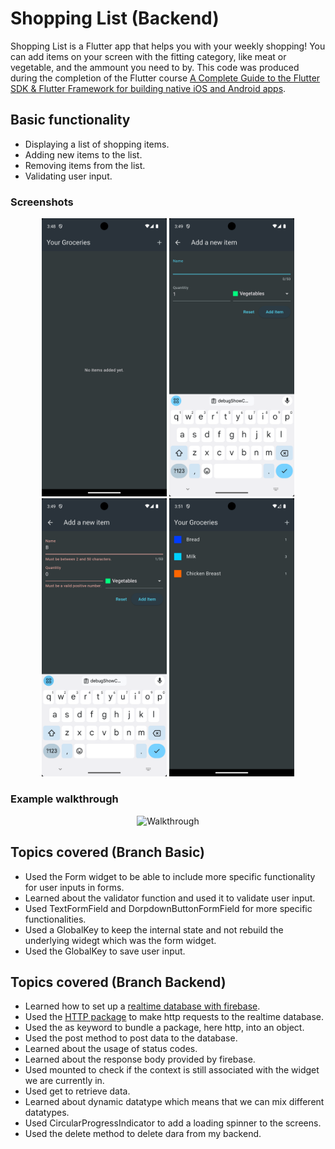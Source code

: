 # Shopping List (Backend)

Shopping List is a Flutter app that helps you with your weekly shopping! You can add items on your screen with the fitting category, like meat or vegetable, and the ammount you need to by. This code was produced during the completion of the Flutter course [A Complete Guide to the Flutter SDK & Flutter Framework for building native iOS and Android apps](https://www.udemy.com/course/learn-flutter-dart-to-build-ios-android-apps/learn/lecture/37130436#overview).

## Basic functionality
- Displaying a list of shopping items.
- Adding new items to the list.
- Removing items from the list.
- Validating user input.

### Screenshots 
<div align="center">
  <img src="empty_list.png" alt="Start screen without items" width="200"/>
  <img src="adding_item.png" alt="Form to input new items" width="200"/>
  <img src="invalid_input.png" alt="Throwing errors when the input isn't valid" width="200"/>
  <img src="filled_list.png" alt="Example shopping list with dummy items" width="200"/>
</div>

### Example walkthrough
<div align="center">
  <img src="walkthrough.gif" alt="Walkthrough" width="200"/>
</div>

## Topics covered (Branch Basic)

- Used the Form widget to be able to include more specific functionality for user inputs in forms.
- Learned about the validator function and used it to validate user input.
- Used TextFormField and DorpdownButtonFormField for more specific functionalities.
- Used a GlobalKey to keep the internal state and not rebuild the underlying widegt which was the form widget.
- Used the GlobalKey to save user input.

## Topics covered (Branch Backend)

- Learned how to set up a [realtime database with firebase](https://firebase.google.com/docs/reference/rest/database).
- Used the [HTTP package](https://pub.dev/packages/http) to make http requests to the realtime database.
- Used the as keyword to bundle a package, here http, into an object.
- Used the post method to post data to the database.
- Learned about the usage of status codes.
- Learned about the response body provided by firebase.
- Used mounted to check if the context is still associated with the widget we are currently in.
- Used get to retrieve data.
- Learned about dynamic datatype which means that we can mix different datatypes.
- Used CircularProgressIndicator to add a loading spinner to the screens.
- Used the delete method to delete dara from my backend.